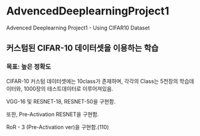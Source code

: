 # AdvencedDeeplearningProject1
Advenced Deeplearning Project1 - Using CIFAR10 Dataset


## 커스텀된 CIFAR-10 데이터셋을 이용하는 학습

### 목표: 높은 정확도

CIFAR-10 커스텀 데이터셋에는 10class가 존재하며, 각각의 Class는 5천장의 학습데이터와, 1000장의 테스트데이터로 이루어져있음.

VGG-16 및 RESNET-18, RESNET-50을 구현함.

또한, Pre-Activation RESNET을 구현함.

RoR - 3 (Pre-Activation ver)을 구현함.(110)

